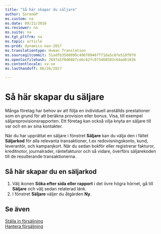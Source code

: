 ```yaml
---
title: "Så här skapar du säljare"
author: SorenGP
ms.custom: na
ms.date: 09/22/2016
ms.reviewer: na
ms.suite: na
ms.tgt_pltfrm: na
ms.topic: article
ms-prod: dynamics-nav-2017
ms.translationtype: Human Translation
ms.sourcegitcommit: 51adfb3588099c496f0946ff71da5c6fe518f070
ms.openlocfilehash: 2697a5f0d68b7ce6cb2fc873468583c64adb183b
ms.contentlocale: sv-se
ms.lasthandoff: 06/26/2017

---
```


# <a name="how-to-set-up-salespeople"></a>Så här skapar du säljare
Många företag har behov av att följa en individuell anställds prestationer som en grund för att beräkna provision eller bonus. Visa, till exempel säljareprovisionsrapporten. Ett företag kan också vilja knyta en säljare till var och en av sina kontakter.

När du har upprättat en säljare i fönstret **Säljare** kan du välja den i fältet **Säljarkod** för alla relevanta transaktioner, t.ex redovisningskonto, kund, leverantör, och kampanjkort. När du sedan bokför eller registrerar fakturor, kreditnotor, journalrader, räntefakturor och så vidare, överförs säljarekoden till de resulterande transaktionerna.

## <a name="to-set-up-a-salesperson-code"></a>Så här skapar du en säljarkod
1. Välj ikonen **Söka efter sida eller rapport** i det övre högra hörnet, gå till **Säljare** och välj sedan relaterad länk.
2. I fönstret **Säljare** väljer du åtgärden **Ny**.

## <a name="see-also"></a>Se även  
[Ställa in försäljning](sales-setup-sales.md)  
[Hantera försäljning](sales-manage-sales.md)

